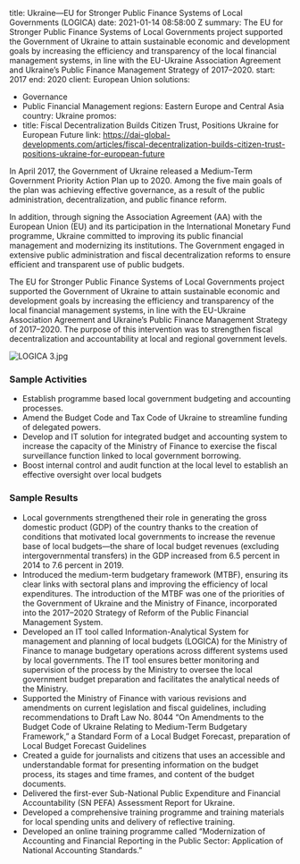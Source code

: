 
title: Ukraine—EU for Stronger Public Finance Systems of Local Governments (LOGICA)
date: 2021-01-14 08:58:00 Z
summary: The EU for Stronger Public Finance Systems of Local Governments project supported
  the Government of Ukraine to attain sustainable economic and development goals by
  increasing the efficiency and transparency of the local financial management systems,
  in line with the EU-Ukraine Association Agreement and Ukraine’s Public Finance Management
  Strategy of 2017–2020.
start: 2017
end: 2020
client: European Union
solutions:
- Governance
- Public Financial Management
regions: Eastern Europe and Central Asia
country: Ukraine
promos:
- title: Fiscal Decentralization Builds Citizen Trust, Positions Ukraine for European
    Future
  link: https://dai-global-developments.com/articles/fiscal-decentralization-builds-citizen-trust-positions-ukraine-for-european-future


In April 2017, the Government of Ukraine released a Medium-Term Government Priority Action Plan up to 2020. Among the five main goals of the plan was achieving effective governance, as a result of the public administration, decentralization, and public finance reform.

In addition, through signing the Association Agreement (AA) with the European Union (EU) and its participation in the International Monetary Fund programme, Ukraine committed to improving its public financial management and modernizing its institutions. The Government engaged in extensive public administration and fiscal decentralization reforms to ensure efficient and transparent use of public budgets.

The EU for Stronger Public Finance Systems of Local Governments project supported the Government of Ukraine to attain sustainable economic and development goals by increasing the efficiency and transparency of the local financial management systems, in line with the EU-Ukraine Association Agreement and Ukraine’s Public Finance Management Strategy of 2017–2020. The purpose of this intervention was to strengthen fiscal decentralization and accountability at local and regional government levels.

![LOGICA 3.jpg](/uploads/LOGICA%203.jpg)

### Sample Activities

* Establish programme based local government budgeting and accounting processes.
* Amend the Budget Code and Tax Code of Ukraine to streamline funding of delegated powers.
* Develop and IT solution for integrated budget and accounting system to increase the capacity of the Ministry of Finance to exercise the fiscal surveillance function linked to local government borrowing.
* Boost internal control and audit function at the local level to establish an effective oversight over local budgets

### Sample Results

* Local governments strengthened their role in generating the gross domestic product (GDP) of the country thanks to the creation of conditions that motivated local governments to increase the revenue base of local budgets—the share of local budget revenues (excluding intergovernmental transfers) in the GDP increased from 6.5 percent in 2014 to 7.6 percent in 2019.
* Introduced the medium-term budgetary framework (MTBF), ensuring its clear links with sectoral plans and improving the efficiency of local expenditures. The introduction of the MTBF was one of the priorities of the Government of Ukraine and the Ministry of Finance, incorporated into the 2017–2020 Strategy of Reform of the Public Financial Management System.
* Developed an IT tool called Information-Analytical System for management and planning of local budgets (LOGICA) for the Ministry of Finance to manage budgetary operations across different systems used by local governments. The IT tool ensures better monitoring and supervision of the process by the Ministry to oversee the local government budget preparation and facilitates the analytical needs of the Ministry.
* Supported the Ministry of Finance with various revisions and amendments on current legislation and fiscal guidelines, including recommendations to Draft Law No. 8044 “On Amendments to the Budget Code of Ukraine Relating to Medium-Term Budgetary Framework,” a Standard Form of a Local Budget Forecast, preparation of Local Budget Forecast Guidelines
* Created a guide for journalists and citizens that uses an accessible and understandable format for presenting information on the budget process, its stages and time frames, and content of the budget documents.
* Delivered the first-ever Sub-National Public Expenditure and Financial Accountability (SN PEFA) Assessment Report for Ukraine.
* Developed a comprehensive training programme and training materials for local spending units and delivery of reflective training.
* Developеd an online training programme called “Modernization of Accounting and Financial Reporting in the Public Sector: Application of National Accounting Standards.”
